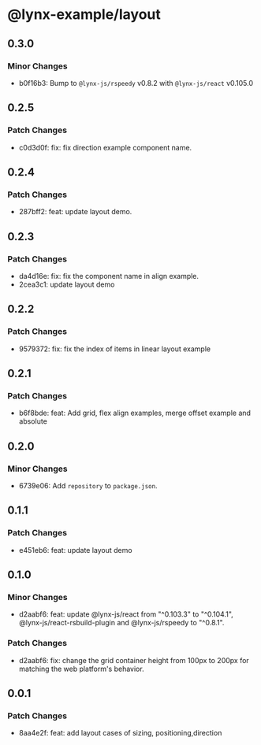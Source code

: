 # @lynx-example/layout

## 0.3.0

### Minor Changes

- b0f16b3: Bump to `@lynx-js/rspeedy` v0.8.2 with `@lynx-js/react` v0.105.0

## 0.2.5

### Patch Changes

- c0d3d0f: fix: fix direction example component name.

## 0.2.4

### Patch Changes

- 287bff2: feat: update layout demo.

## 0.2.3

### Patch Changes

- da4d16e: fix: fix the component name in align example.
- 2cea3c1: update layout demo

## 0.2.2

### Patch Changes

- 9579372: fix: fix the index of items in linear layout example

## 0.2.1

### Patch Changes

- b6f8bde: feat: Add grid, flex align examples, merge offset example and absolute

## 0.2.0

### Minor Changes

- 6739e06: Add `repository` to `package.json`.

## 0.1.1

### Patch Changes

- e451eb6: feat: update layout demo

## 0.1.0

### Minor Changes

- d2aabf6: feat: update @lynx-js/react from "^0.103.3" to "^0.104.1", @lynx-js/react-rsbuild-plugin and @lynx-js/rspeedy to "^0.8.1".

### Patch Changes

- d2aabf6: fix: change the grid container height from 100px to 200px for matching the web platform's behavior.

## 0.0.1

### Patch Changes

- 8aa4e2f: feat: add layout cases of sizing, positioning,direction
